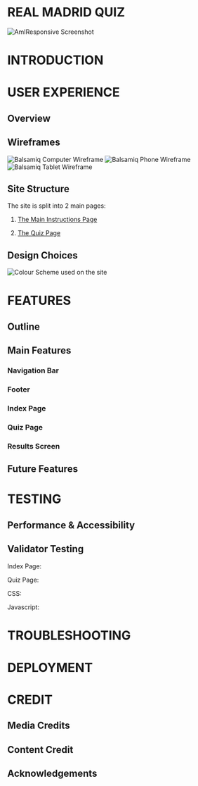 # **REAL MADRID QUIZ**

![AmIResponsive Screenshot](assets/readme_images/full_site_amiresponsive_2.png)

# INTRODUCTION


# USER EXPERIENCE

## Overview

## Wireframes

![Balsamiq Computer Wireframe](assets/readme_images/computer_view.png)
![Balsamiq Phone Wireframe](assets/readme_images/phone_view.png)
![Balsamiq Tablet Wireframe](assets/readme_images/tablet_view.png)

## Site Structure

The site is split into 2 main pages:

1. [The Main Instructions Page](index.html)

2. [The Quiz Page](quiz.html)

## Design Choices

![Colour Scheme used on the site](assets/readme_images/real_madrid_quiz_page_colour_scheme.png)

# FEATURES

## Outline

## Main Features

### Navigation Bar

### Footer

### Index Page

### Quiz Page

### Results Screen

## Future Features


# TESTING

## Performance & Accessibility

## Validator Testing

Index Page:

Quiz Page:

CSS:

Javascript:


# TROUBLESHOOTING


# DEPLOYMENT


# CREDIT

## Media Credits

## Content Credit

## Acknowledgements